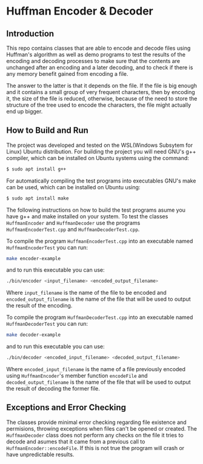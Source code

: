 # Huffman Encoder & Decoder

## Introduction

This repo contains classes that are able to encode and decode files using Huffman's algorithm as well as demo programs to test the results of the encoding and decoding processes to make sure that the contents are unchanged after an encoding and a later decoding, and to check if there is any memory benefit gained from encoding a file.

The answer to the latter is that it depends on the file. If the file is big enough and it contains a small group of very frequent characters, then by encoding it, the size of the file is reduced, otherwise, because of the need to store the structure of the tree used to encode the characters, the file might actually end up bigger.


## How to Build and Run

The project was developed and tested on the WSL(Windows Subsytem for Linux) Ubuntu distribution. For building the project you will need GNU's g++ compiler, which can be installed on Ubuntu systems using the command:

```bash
$ sudo apt install g++
```

For automatically compiling the test programs into executables GNU's make can be used, which can be installed on Ubuntu using:

```bash
$ sudo apt install make
```

The following instructions on how to build the test programs asume you have g++ and make installed on your system. 
To test the classes `HuffmanEncoder` and `HuffmanDecoder` use the programs `HuffmanEncoderTest.cpp` and `HuffmanDecoderTest.cpp`.

To compile the program `HuffmanEncoderTest.cpp` into an executable named `HuffmanEncoderTest` you can run:

```bash
make encoder-example
```

and to run this executable you can use:

```bash
./bin/encoder <input_filename> <encoded_output_filename>
```

Where `input_filename` is the name of the file to be encoded and `encoded_output_filename` is the name of the file that will be used to output the result of the encoding.

To compile the program `HuffmanDecoderTest.cpp` into an executable named `HuffmanDecoderTest` you can run:

```bash
make decoder-example
```

and to run this executable you can use:

```bash
./bin/decoder <encoded_input_filename> <decoded_output_filename>
```

Where `encoded_input_filename` is the name of a file previously encoded using `HuffmanEncoder`'s member function `encodeFile` and `decoded_output_filename` is the name of the file that will be used to output the result of decoding the former file.

## Exceptions and Error Checking

The classes provide minimal error checking regarding file existence and permisions, throwing exceptions when files can't be opened or created. The `HuffmanDecoder` class does not perform any checks on the file it tries to decode and asumes that it came from a previous call to `HuffmanEncoder::encodeFile`. If this is not true the program will crash or have unpredictable results.